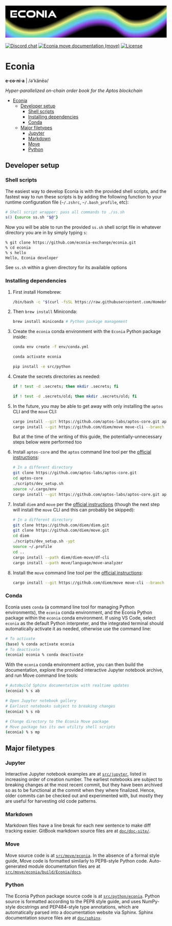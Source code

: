 ![](.assets/cover-banner.png)

[![Discord chat](https://img.shields.io/discord/988942344776736830?style=flat)](https://discord.gg/Z7gXcMgX8A)
[![Econia move documentation (move)](https://img.shields.io/badge/docs-move-59f)](src/move/econia/build/Econia/docs)
[![License](https://img.shields.io/badge/license-Apache_2.0-white.svg)](LICENSE.md)


# Econia

**e·co·ni·a** | /ə'känēə/

*Hyper-parallelized on-chain order book for the Aptos blockchain*

- [Econia](#econia)
  - [Developer setup](#developer-setup)
    - [Shell scripts](#shell-scripts)
    - [Installing dependencies](#installing-dependencies)
    - [Conda](#conda)
  - [Major filetypes](#major-filetypes)
    - [Jupyter](#jupyter)
    - [Markdown](#markdown)
    - [Move](#move)
    - [Python](#python)

## Developer setup

### Shell scripts

The easiest way to develop Econia is with the provided shell scripts, and the fastest way to run these scripts is by adding the following function to your runtime configuration file (`~/.zshrc`, `~/.bash_profile`, etc):

```zsh
# Shell script wrapper: pass all commands to ./ss.sh
s() {source ss.sh "$@"}
```

Now you will be able to run the provided `ss.sh` shell script file in whatever directory you are in by simply typing `s`:

```
% git clone https://github.com/econia-exchange/econia.git
% cd econia
% s hello
Hello, Econia developer
```

See `ss.sh` within a given directory for its available options

### Installing dependencies

1. First install Homebrew:

    ```zsh
    /bin/bash -c "$(curl -fsSL https://raw.githubusercontent.com/Homebrew/install/HEAD/install.sh)"
    ```

1. Then `brew install` Miniconda:

    ```zsh
    brew install miniconda # Python package management
    ```

1. Create the `econia` conda environment with the `Econia` Python package inside:

    ```zsh
    conda env create -f env/conda.yml
    ```

    ```zsh
    conda activate econia
    ```

    ```zsh
    pip install -e src/python
    ```

1. Create the secrets directories as needed:

    ```zsh
    if ! test -d .secrets; then mkdir .secrets; fi
    ```

    ```zsh
    if ! test -d .secrets/old; then mkdir .secrets/old; fi
    ```

1. In the future, you may be able to get away with only installing the `aptos` CLI and the `move` CLI:

    ```zsh
    cargo install --git https://github.com/aptos-labs/aptos-core.git aptos
    cargo install --git https://github.com/diem/move move-cli --branch main
    ```

    But at the time of the writing of this guide, the potentially-unnecessary steps below were performed too

1. Install `aptos-core` and the `aptos` command line tool per the [official instructions](https://aptos.dev/tutorials/your-first-move-module#step-11-download-aptos-core):

    ```zsh
    # In a different directory
    git clone https://github.com/aptos-labs/aptos-core.git
    cd aptos-core
    ./scripts/dev_setup.sh
    source ~/.cargo/env
    cargo install --git https://github.com/aptos-labs/aptos-core.git aptos
    ```

1. Install `diem` and `move` per the [official instructions](https://github.com/move-language/move/tree/main/language/documentation/tutorial#step-0-installation) (though the next step will install the `move` CLI and this can probably be skipped):

    ```zsh
    # In a different directory
    git clone https://github.com/diem/diem.git
    git clone https://github.com/diem/move.git
    cd diem
    ./scripts/dev_setup.sh -ypt
    source ~/.profile
    cd ..
    cargo install --path diem/diem-move/df-cli
    cargo install --path move/language/move-analyzer
    ```

1. Install the `move` command line tool per the [official instructions](https://github.com/diem/move/tree/main/language/tools/move-cli#installation):

    ```zsh
    cargo install --git https://github.com/diem/move move-cli --branch main
    ```

### Conda

Econia uses `conda` (a command line tool for managing Python environments), the `econia` conda environment, and the Econia Python package within the `econia` conda environment.
If using VS Code, select `econia` as the default Python interpreter, and the integrated terminal should automatically activate it as needed, otherwise use the command line:

```zsh
# To activate
(base) % conda activate econia
# To deactivate
(econia) econia % conda deactivate
```

With the `econia` conda environment active, you can then build the documentation, explore the provided interactive Jupyter notebook archive, and run Move command line tools:

```zsh
# Autobuild Sphinx documentation with realtime updates
(econia) % s ab
```

```zsh
# Open Jupyter notebook gallery
# Earliest notebooks subject to breaking changes
(econia) % s nb
```

```zsh
# Change directory to the Econia Move package
# Move package has its own utility shell scripts
(econia) % s mp
```

## Major filetypes

### Jupyter

Interactive Jupyter notebook examples are at [`src/jupyter`](src/jupyter), listed in increasing order of creation number.
The earliest notebooks are subject to breaking changes at the most recent commit, but they have been archived so as to be functional at the commit when they where finalized.
Hence, older commits can be checked out and experimented with, but mostly they are useful for harvesting old code patterns.

### Markdown

Markdown files have a line break for each new sentence to make diff tracking easier.
GitBook markdown source files are at [`doc/doc-site/`](doc/doc-site/).

### Move

Move source code is at [`src/move/econia`](src/move/econia).
In the absence of a formal style guide, Move code is formatted similarly to PEP8-style Python code.
Auto-generated module documentation files are at [`src/move/econia/build/Econia/docs`](src/move/econia/build/Econia/docs).

### Python

The Econia Python package source code is at [`src/python/econia`](src/python/econia).
Python source is formatted according to the PEP8 style guide, and uses NumPy-style docstrings and PEP484-style type annotations, which are automatically parsed into a documentation website via Sphinx.
Sphinx documentation source files are at [`doc/sphinx`](doc/sphinx).
